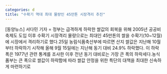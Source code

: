 ```yaml
---
categories: d
title: "수확기 역대 최대 물량인 45만톤 시장격리 추진"
---
```

[동양뉴스] 서다민 기자 = 정부는 급격하게 하락한 쌀값의 회복을 위해 2005년 공공비축제도 도입 이후 수확기 시장격리 물량으로는 최대인 45만톤의 쌀을 수확기(10~12월)에 시장에서 격리하기로 했다.25일 농림식품축산부에 따르면 산지 쌀값은 지난해 10월부터 하락하기 시작해 올해 9월 15일에는 지난해 동기 대비 24.9% 하락했다. 이 하락 폭은 1977년 관련 통계를 조사한 이후 전년 동기 대비로는 가장 큰 폭의 하락세다.농식품부는 큰 폭으로 쌀값이 하락함에 따라 쌀값 안정을 위한 특단의 대책을 최대한 신속하게 마련하기로